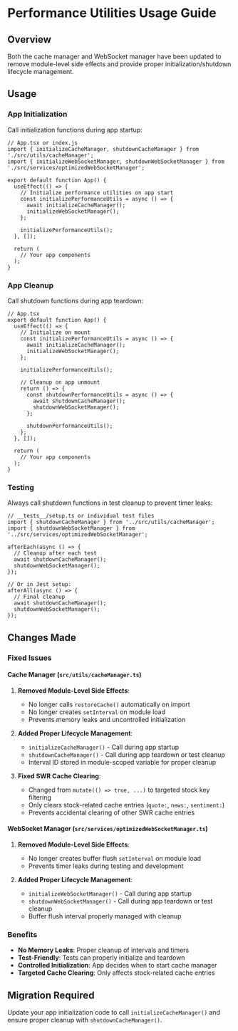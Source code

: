 # Performance Utilities Usage Guide

## Overview

Both the cache manager and WebSocket manager have been updated to remove module-level side effects and provide proper initialization/shutdown lifecycle management.

## Usage

### App Initialization

Call initialization functions during app startup:

```tsx
// App.tsx or index.js
import { initializeCacheManager, shutdownCacheManager } from './src/utils/cacheManager';
import { initializeWebSocketManager, shutdownWebSocketManager } from './src/services/optimizedWebSocketManager';

export default function App() {
  useEffect(() => {
    // Initialize performance utilities on app start
    const initializePerformanceUtils = async () => {
      await initializeCacheManager();
      initializeWebSocketManager();
    };

    initializePerformanceUtils();
  }, []);

  return (
    // Your app components
  );
}
```

### App Cleanup

Call shutdown functions during app teardown:

```tsx
// App.tsx
export default function App() {
  useEffect(() => {
    // Initialize on mount
    const initializePerformanceUtils = async () => {
      await initializeCacheManager();
      initializeWebSocketManager();
    };

    initializePerformanceUtils();

    // Cleanup on app unmount
    return () => {
      const shutdownPerformanceUtils = async () => {
        await shutdownCacheManager();
        shutdownWebSocketManager();
      };

      shutdownPerformanceUtils();
    };
  }, []);

  return (
    // Your app components
  );
}
```

### Testing

Always call shutdown functions in test cleanup to prevent timer leaks:

```tsx
// __tests__/setup.ts or individual test files
import { shutdownCacheManager } from '../src/utils/cacheManager';
import { shutdownWebSocketManager } from '../src/services/optimizedWebSocketManager';

afterEach(async () => {
  // Cleanup after each test
  await shutdownCacheManager();
  shutdownWebSocketManager();
});

// Or in Jest setup:
afterAll(async () => {
  // Final cleanup
  await shutdownCacheManager();
  shutdownWebSocketManager();
});
```

## Changes Made

### Fixed Issues

#### Cache Manager (`src/utils/cacheManager.ts`)

1. **Removed Module-Level Side Effects**:
   - No longer calls `restoreCache()` automatically on import
   - No longer creates `setInterval` on module load
   - Prevents memory leaks and uncontrolled initialization

2. **Added Proper Lifecycle Management**:
   - `initializeCacheManager()` - Call during app startup
   - `shutdownCacheManager()` - Call during app teardown or test cleanup
   - Interval ID stored in module-scoped variable for proper cleanup

3. **Fixed SWR Cache Clearing**:
   - Changed from `mutate(() => true, ...)` to targeted stock key filtering
   - Only clears stock-related cache entries (`quote:`, `news:`, `sentiment:`)
   - Prevents accidental clearing of other SWR cache entries

#### WebSocket Manager (`src/services/optimizedWebSocketManager.ts`)

1. **Removed Module-Level Side Effects**:
   - No longer creates buffer flush `setInterval` on module load
   - Prevents timer leaks during testing and development

2. **Added Proper Lifecycle Management**:
   - `initializeWebSocketManager()` - Call during app startup
   - `shutdownWebSocketManager()` - Call during app teardown or test cleanup
   - Buffer flush interval properly managed with cleanup

### Benefits

- **No Memory Leaks**: Proper cleanup of intervals and timers
- **Test-Friendly**: Tests can properly initialize and teardown
- **Controlled Initialization**: App decides when to start cache manager
- **Targeted Cache Clearing**: Only affects stock-related cache entries

## Migration Required

Update your app initialization code to call `initializeCacheManager()` and ensure proper cleanup with `shutdownCacheManager()`.